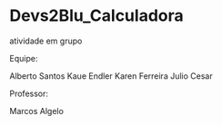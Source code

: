# Devs2Blu_Calculadora
atividade em grupo

Equipe:

Alberto Santos
Kaue Endler
Karen Ferreira
Julio Cesar

Professor:

Marcos Algelo

